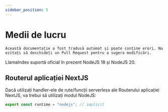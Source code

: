 ```yaml
---
sidebar_position: 5
---
```


# Medii de lucru

`Această documentație a fost tradusă automat și poate conține erori. Nu ezitați să deschideți un Pull Request pentru a sugera modificări.`

LlamaIndex suportă oficial în prezent NodeJS 18 și NodeJS 20.

## Routerul aplicației NextJS

Dacă utilizați handler-ele de rute/funcții serverless ale Routerului aplicației NextJS, va trebui să utilizați modul NodeJS:

```js
export const runtime = "nodejs"; // implicit
```
